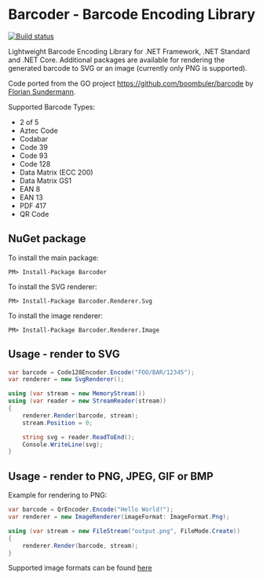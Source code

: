 # Barcoder - Barcode Encoding Library

[![Build status](https://ci.appveyor.com/api/projects/status/x6dhc3m70nxj30mx/branch/master?svg=true)](https://ci.appveyor.com/project/huysentruitw/barcoder/branch/master)

Lightweight Barcode Encoding Library for .NET Framework, .NET Standard and .NET Core. Additional packages are available for rendering the generated barcode to SVG or an image (currently only PNG is supported).

Code ported from the GO project https://github.com/boombuler/barcode by [Florian Sundermann](https://github.com/boombuler).

Supported Barcode Types:

* 2 of 5
* Aztec Code
* Codabar
* Code 39
* Code 93
* Code 128
* Data Matrix (ECC 200)
* Data Matrix GS1
* EAN 8
* EAN 13
* PDF 417
* QR Code

## NuGet package

To install the main package:

    PM> Install-Package Barcoder

To install the SVG renderer:

    PM> Install-Package Barcoder.Renderer.Svg

To install the image renderer:

	PM> Install-Package Barcoder.Renderer.Image
	
## Usage - render to SVG

```csharp
var barcode = Code128Encoder.Encode("FOO/BAR/12345");
var renderer = new SvgRenderer();

using (var stream = new MemoryStream())
using (var reader = new StreamReader(stream))
{
    renderer.Render(barcode, stream);
    stream.Position = 0;

    string svg = reader.ReadToEnd();
    Console.WriteLine(svg);
}
```

## Usage - render to PNG, JPEG, GIF or BMP

Example for rendering to PNG:

```csharp
var barcode = QrEncoder.Encode("Hello World!");
var renderer = new ImageRenderer(imageFormat: ImageFormat.Png);

using (var stream = new FileStream("output.png", FileMode.Create))
{
    renderer.Render(barcode, stream);
}
```

Supported image formats can be found [here](/src/Barcoder.Renderer.Image/ImageFormat.cs)
